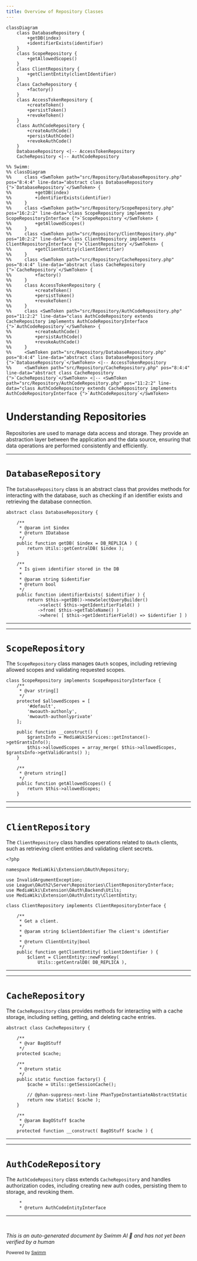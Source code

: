 ```yaml
---
title: Overview of Repository Classes
---
```

```mermaid
classDiagram
    class DatabaseRepository {
        +getDB(index)
        +identifierExists(identifier)
    }
    class ScopeRepository {
        +getAllowedScopes()
    }
    class ClientRepository {
        +getClientEntity(clientIdentifier)
    }
    class CacheRepository {
        +factory()
    }
    class AccessTokenRepository {
        +createToken()
        +persistToken()
        +revokeToken()
    }
    class AuthCodeRepository {
        +createAuthCode()
        +persistAuthCode()
        +revokeAuthCode()
    }
    DatabaseRepository <|-- AccessTokenRepository
    CacheRepository <|-- AuthCodeRepository

%% Swimm:
%% classDiagram
%%     class <SwmToken path="src/Repository/DatabaseRepository.php" pos="8:4:4" line-data="abstract class DatabaseRepository {">`DatabaseRepository`</SwmToken> {
%%         +getDB(index)
%%         +identifierExists(identifier)
%%     }
%%     class <SwmToken path="src/Repository/ScopeRepository.php" pos="16:2:2" line-data="class ScopeRepository implements ScopeRepositoryInterface {">`ScopeRepository`</SwmToken> {
%%         +getAllowedScopes()
%%     }
%%     class <SwmToken path="src/Repository/ClientRepository.php" pos="10:2:2" line-data="class ClientRepository implements ClientRepositoryInterface {">`ClientRepository`</SwmToken> {
%%         +getClientEntity(clientIdentifier)
%%     }
%%     class <SwmToken path="src/Repository/CacheRepository.php" pos="8:4:4" line-data="abstract class CacheRepository {">`CacheRepository`</SwmToken> {
%%         +factory()
%%     }
%%     class AccessTokenRepository {
%%         +createToken()
%%         +persistToken()
%%         +revokeToken()
%%     }
%%     class <SwmToken path="src/Repository/AuthCodeRepository.php" pos="11:2:2" line-data="class AuthCodeRepository extends CacheRepository implements AuthCodeRepositoryInterface {">`AuthCodeRepository`</SwmToken> {
%%         +createAuthCode()
%%         +persistAuthCode()
%%         +revokeAuthCode()
%%     }
%%     <SwmToken path="src/Repository/DatabaseRepository.php" pos="8:4:4" line-data="abstract class DatabaseRepository {">`DatabaseRepository`</SwmToken> <|-- AccessTokenRepository
%%     <SwmToken path="src/Repository/CacheRepository.php" pos="8:4:4" line-data="abstract class CacheRepository {">`CacheRepository`</SwmToken> <|-- <SwmToken path="src/Repository/AuthCodeRepository.php" pos="11:2:2" line-data="class AuthCodeRepository extends CacheRepository implements AuthCodeRepositoryInterface {">`AuthCodeRepository`</SwmToken>
```

# Understanding Repositories

Repositories are used to manage data access and storage. They provide an abstraction layer between the application and the data source, ensuring that data operations are performed consistently and efficiently.

<SwmSnippet path="/src/Repository/DatabaseRepository.php" line="8">

---

# <SwmToken path="src/Repository/DatabaseRepository.php" pos="8:4:4" line-data="abstract class DatabaseRepository {">`DatabaseRepository`</SwmToken>

The <SwmToken path="src/Repository/DatabaseRepository.php" pos="8:4:4" line-data="abstract class DatabaseRepository {">`DatabaseRepository`</SwmToken> class is an abstract class that provides methods for interacting with the database, such as checking if an identifier exists and retrieving the database connection.

```hack
abstract class DatabaseRepository {

	/**
	 * @param int $index
	 * @return IDatabase
	 */
	public function getDB( $index = DB_REPLICA ) {
		return Utils::getCentralDB( $index );
	}

	/**
	 * Is given identifier stored in the DB
	 *
	 * @param string $identifier
	 * @return bool
	 */
	public function identifierExists( $identifier ) {
		return $this->getDB()->newSelectQueryBuilder()
			->select( $this->getIdentifierField() )
			->from( $this->getTableName() )
			->where( [ $this->getIdentifierField() => $identifier ] )
```

---

</SwmSnippet>

<SwmSnippet path="/src/Repository/ScopeRepository.php" line="16">

---

# <SwmToken path="src/Repository/ScopeRepository.php" pos="16:2:2" line-data="class ScopeRepository implements ScopeRepositoryInterface {">`ScopeRepository`</SwmToken>

The <SwmToken path="src/Repository/ScopeRepository.php" pos="16:2:2" line-data="class ScopeRepository implements ScopeRepositoryInterface {">`ScopeRepository`</SwmToken> class manages <SwmToken path="src/Repository/ClientRepository.php" pos="3:6:6" line-data="namespace MediaWiki\Extension\OAuth\Repository;">`OAuth`</SwmToken> scopes, including retrieving allowed scopes and validating requested scopes.

```hack
class ScopeRepository implements ScopeRepositoryInterface {
	/**
	 * @var string[]
	 */
	protected $allowedScopes = [
		'#default',
		'mwoauth-authonly',
		'mwoauth-authonlyprivate'
	];

	public function __construct() {
		$grantsInfo = MediaWikiServices::getInstance()->getGrantsInfo();
		$this->allowedScopes = array_merge( $this->allowedScopes, $grantsInfo->getValidGrants() );
	}

	/**
	 * @return string[]
	 */
	public function getAllowedScopes() {
		return $this->allowedScopes;
	}
```

---

</SwmSnippet>

<SwmSnippet path="/src/Repository/ClientRepository.php" line="1">

---

# <SwmToken path="src/Repository/ClientRepository.php" pos="10:2:2" line-data="class ClientRepository implements ClientRepositoryInterface {">`ClientRepository`</SwmToken>

The <SwmToken path="src/Repository/ClientRepository.php" pos="10:2:2" line-data="class ClientRepository implements ClientRepositoryInterface {">`ClientRepository`</SwmToken> class handles operations related to <SwmToken path="src/Repository/ClientRepository.php" pos="3:6:6" line-data="namespace MediaWiki\Extension\OAuth\Repository;">`OAuth`</SwmToken> clients, such as retrieving client entities and validating client secrets.

```hack
<?php

namespace MediaWiki\Extension\OAuth\Repository;

use InvalidArgumentException;
use League\OAuth2\Server\Repositories\ClientRepositoryInterface;
use MediaWiki\Extension\OAuth\Backend\Utils;
use MediaWiki\Extension\OAuth\Entity\ClientEntity;

class ClientRepository implements ClientRepositoryInterface {

	/**
	 * Get a client.
	 *
	 * @param string $clientIdentifier The client's identifier
	 *
	 * @return ClientEntity|bool
	 */
	public function getClientEntity( $clientIdentifier ) {
		$client = ClientEntity::newFromKey(
			Utils::getCentralDB( DB_REPLICA ),
```

---

</SwmSnippet>

<SwmSnippet path="/src/Repository/CacheRepository.php" line="8">

---

# <SwmToken path="src/Repository/CacheRepository.php" pos="8:4:4" line-data="abstract class CacheRepository {">`CacheRepository`</SwmToken>

The <SwmToken path="src/Repository/CacheRepository.php" pos="8:4:4" line-data="abstract class CacheRepository {">`CacheRepository`</SwmToken> class provides methods for interacting with a cache storage, including setting, getting, and deleting cache entries.

```hack
abstract class CacheRepository {

	/**
	 * @var BagOStuff
	 */
	protected $cache;

	/**
	 * @return static
	 */
	public static function factory() {
		$cache = Utils::getSessionCache();

		// @phan-suppress-next-line PhanTypeInstantiateAbstractStatic
		return new static( $cache );
	}

	/**
	 * @param BagOStuff $cache
	 */
	protected function __construct( BagOStuff $cache ) {
```

---

</SwmSnippet>

<SwmSnippet path="/src/Repository/AuthCodeRepository.php" line="15">

---

# <SwmToken path="src/Repository/AuthCodeRepository.php" pos="11:2:2" line-data="class AuthCodeRepository extends CacheRepository implements AuthCodeRepositoryInterface {">`AuthCodeRepository`</SwmToken>

The <SwmToken path="src/Repository/AuthCodeRepository.php" pos="11:2:2" line-data="class AuthCodeRepository extends CacheRepository implements AuthCodeRepositoryInterface {">`AuthCodeRepository`</SwmToken> class extends <SwmToken path="src/Repository/CacheRepository.php" pos="8:4:4" line-data="abstract class CacheRepository {">`CacheRepository`</SwmToken> and handles authorization codes, including creating new auth codes, persisting them to storage, and revoking them.

```hack
	 *
	 * @return AuthCodeEntityInterface
```

---

</SwmSnippet>

&nbsp;

*This is an auto-generated document by Swimm AI 🌊 and has not yet been verified by a human*

<SwmMeta version="3.0.0" repo-id="Z2l0aHViJTNBJTNBbWVkaWF3aWtpLWV4dGVuc2lvbnMtT0F1dGglM0ElM0FTd2ltbS1EZW1v" repo-name="mediawiki-extensions-OAuth"><sup>Powered by [Swimm](/)</sup></SwmMeta>
